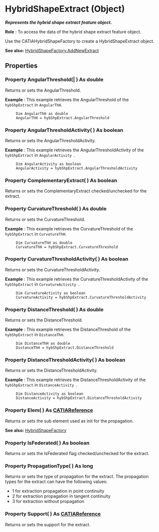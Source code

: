 # HybridShapeExtract (Object)

**_Represents the hybrid shape extract feature object._**

**Role** : To access the data of the hybrid shape extract feature object.

Use the CATIAHybridShapeFactory to create a HybridShapeExtract object.

**See also:**      [HybridShapeFactory.AddNewExtract](../GSMInterfaces/interface_HybridShapeFactory_68680.htm#AddNewExtract)

## Properties

### Property **AngularThreshold**(| ) As double

   Returns or sets the AngularThreshold.

**Example** : This example retrieves the AngularThreshold of the `hybShpExtract` in `AngularThH`.

```VBScript
     Dim AngularThH as double
     AngularThH = hybShpExtract.AngularThreshold

```

### Property **AngularThresholdActivity**( ) As boolean

   Returns or sets the AngularThresholdActivity.

**Example** : This example retrieves the AngularThresholdActivity of the `hybShpExtract` in `AngularActivity `.

```VBScript
     Dim AngularActivity as boolean
     AngularActivity = hybShpExtract.AngularThresholdActivity

```

### Property **ComplementaryExtract**( ) As boolean

   Returns or sets the ComplementaryExtract checked/unchecked for the extract.  
### Property **CurvatureThreshold**( ) As double

   Returns or sets the CurvatureThreshold.

**Example** : This example retrieves the CurvatureThreshold of the `hybShpExtract` in `CurvatureThH`.

```VBScript
     Dim CurvatureThH as double
     CurvatureThH = hybShpExtract.CurvatureThreshold

```

### Property **CurvatureThresholdActivity**( ) As boolean

   Returns or sets the CurvatureThresholdActivity.

**Example** : This example retrieves the CurvatureThresholdActivity of the `hybShpExtract` in `CurvatureActivity `.

```VBScript
     Dim CurvatureActivity as boolean
     CurvatureActivity = hybShpExtract.CurvatureThresholdActivity

```

### Property **DistanceThreshold**( ) As double

   Returns or sets the DistanceThreshold.

**Example** : This example retrieves the DistanceThreshold of the `hybShpExtract` in `DistanceThH`.

```VBScript
     Dim DistanceThH as double
     DistanceThH = hybShpExtract.DistanceThreshold

```

### Property **DistanceThresholdActivity**( ) As boolean

   Returns or sets the DistanceThresholdActivity.

**Example** : This example retrieves the DistanceThresholdActivity of the `hybShpExtract` in `DistanceActivity `.

```VBScript
     Dim DistanceActivity as boolean
     DistanceActivity = hybShpExtract.DistanceThresholdActivity

```

### Property **Elem**( ) As [CATIAReference](../InfInterfaces/interface_Reference_17481.md)

   Returns or sets the sub element used as init for the propagation.

**See also:**      [HybridShapeFactory](../GSMInterfaces/interface_HybridShapeFactory_68680.md) 
### Property **IsFederated**( ) As boolean

   Returns or sets the IsFederated flag checked/unchecked for the extract.  
### Property **PropagationType**( ) As long

   Returns or sets the type of propagation for the extract.
The propagation types for the extract can have the following values:

  * 1 for extraction propagation in point continuity
  * 2 for extraction propagation in tangent continuity
  * 3 for extraction without propagation

### Property **Support**( ) As [CATIAReference](../InfInterfaces/interface_Reference_17481.md)

   Returns or sets the support for the extract.